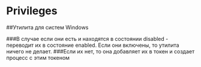 # Privileges
##Утилита для систем Windows

###В случае если они есть и находятся в состоянии disabled - переводит их в состояние enabled. Если они включены, то утилита ничего не делает.
###Если их нет, то она  добавляет их в токен и создает процесс с этим токеном
